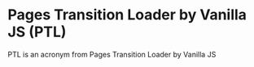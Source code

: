 # Pages Transition Loader by Vanilla JS (PTL)
PTL is an acronym from Pages Transition Loader by Vanilla JS
